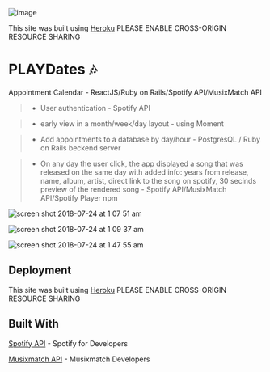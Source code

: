![image](https://user-images.githubusercontent.com/18123962/43118142-856bc1be-8ede-11e8-87ff-8c396a9ca595.png)

This site was built using [Heroku](https://playdates-calendar.herokuapp.com/)
  PLEASE ENABLE CROSS-ORIGIN RESOURCE SHARING


# PLAYDates :notes:

Appointment Calendar - ReactJS/Ruby on Rails/Spotify API/MusixMatch API


> * User authentication - Spotify API

> * early view in a month/week/day layout - using Moment

> * Add appointments to a database by day/hour - PostgresQL / Ruby on Rails beckend server

> * On any day the user click, the app displayed a song that was released on the same day with added info: years from              release, name, album, artist, direct link to the song on spotify, 30 secinds preview of the rendered song - Spotify            API/MusixMatch API/Spotify Player npm 

![screen shot 2018-07-24 at 1 07 51 am](https://user-images.githubusercontent.com/18123962/43118495-1e37060a-8ee0-11e8-9c94-0131a22c3487.png)

![screen shot 2018-07-24 at 1 09 37 am](https://user-images.githubusercontent.com/18123962/43118658-d2f9cd34-8ee0-11e8-8c23-6134117642ef.png)

![screen shot 2018-07-24 at 1 47 55 am](https://user-images.githubusercontent.com/18123962/43119254-a5f5bc64-8ee3-11e8-9fe0-99e6b304fa9e.png)

## Deployment

This site was built using [Heroku](https://playdates-calendar.herokuapp.com/)
  PLEASE ENABLE CROSS-ORIGIN RESOURCE SHARING

## Built With

[Spotify API](https://developer.spotify.com/documentation/web-api/) - Spotify for Developers 

[Musixmatch API](https://developer.musixmatch.com/) - Musixmatch Developers 




